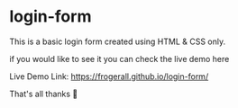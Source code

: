 # login-form

This is a basic login form created using HTML & CSS only.

if you would like to see it you can check the live demo here

Live Demo Link: https://frogerall.github.io/login-form/

That's all thanks 🎉
